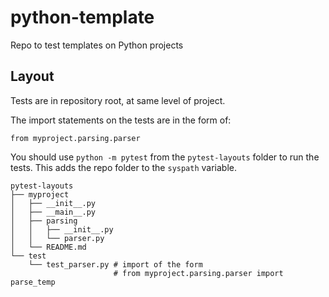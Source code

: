 # python-template
Repo to test templates on Python projects

## Layout

Tests are in repository root, at same level of project.

The import statements on the tests are in the form of:

`from myproject.parsing.parser`

You should use `python -m pytest` from the `pytest-layouts` folder
to run the tests. This adds the repo folder to the `syspath` variable.

```
pytest-layouts
├── myproject
│   ├── __init__.py
│   ├── __main__.py
│   ├── parsing
│   │   ├── __init__.py
│   │   └── parser.py
│   └── README.md
└── test
    └── test_parser.py # import of the form
                       # from myproject.parsing.parser import parse_temp
``` 